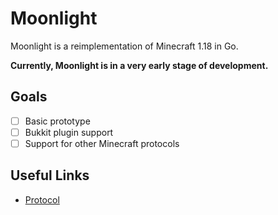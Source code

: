 # Moonlight
Moonlight is a reimplementation of Minecraft 1.18 in Go.

**Currently, Moonlight is in a very early stage of development.**

## Goals
- [ ] Basic prototype
- [ ] Bukkit plugin support
- [ ] Support for other Minecraft protocols

## Useful Links
- [Protocol](https://wiki.vg/Protocol)